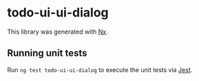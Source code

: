 # todo-ui-ui-dialog

This library was generated with [Nx](https://nx.dev).

## Running unit tests

Run `ng test todo-ui-ui-dialog` to execute the unit tests via [Jest](https://jestjs.io).
